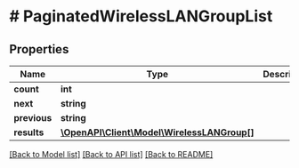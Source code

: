 # # PaginatedWirelessLANGroupList

## Properties

Name | Type | Description | Notes
------------ | ------------- | ------------- | -------------
**count** | **int** |  |
**next** | **string** |  | [optional]
**previous** | **string** |  | [optional]
**results** | [**\OpenAPI\Client\Model\WirelessLANGroup[]**](WirelessLANGroup.md) |  |

[[Back to Model list]](../../README.md#models) [[Back to API list]](../../README.md#endpoints) [[Back to README]](../../README.md)
